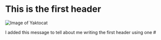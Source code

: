 # This is the first header

![Image of Yaktocat](https://octodex.github.com/images/yaktocat.png)

I added this message to tell about me writing the first header using one #
